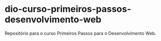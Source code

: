# dio-curso-primeiros-passos-desenvolvimento-web
 Repositório para o curso Primeiros Passos  para o Desenvolvimento Web.
